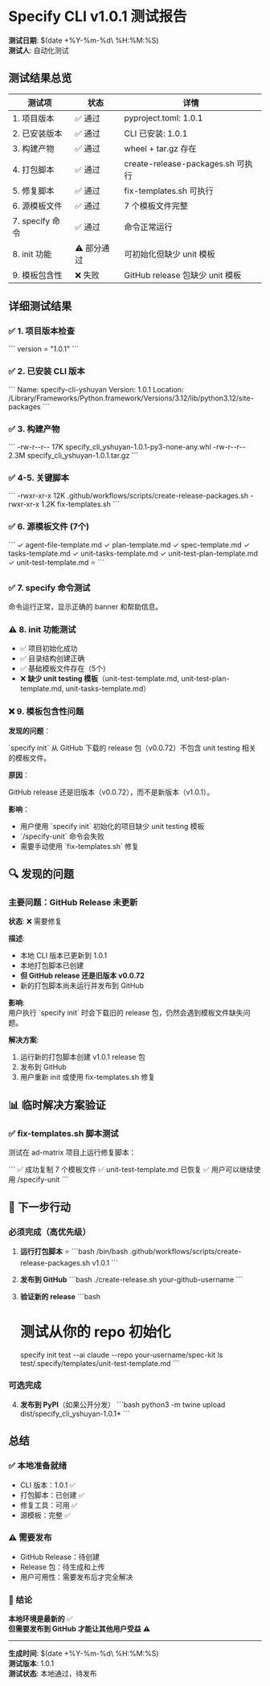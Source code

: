 # Specify CLI v1.0.1 测试报告

**测试日期**: $(date +%Y-%m-%d\ %H:%M:%S)  
**测试人**: 自动化测试

## 测试结果总览

| 测试项 | 状态 | 详情 |
|--------|------|------|
| 1. 项目版本 | ✅ 通过 | pyproject.toml: 1.0.1 |
| 2. 已安装版本 | ✅ 通过 | CLI 已安装: 1.0.1 |
| 3. 构建产物 | ✅ 通过 | wheel + tar.gz 存在 |
| 4. 打包脚本 | ✅ 通过 | create-release-packages.sh 可执行 |
| 5. 修复脚本 | ✅ 通过 | fix-templates.sh 可执行 |
| 6. 源模板文件 | ✅ 通过 | 7 个模板文件完整 |
| 7. specify 命令 | ✅ 通过 | 命令正常运行 |
| 8. init 功能 | ⚠️  部分通过 | 可初始化但缺少 unit 模板 |
| 9. 模板包含性 | ❌ 失败 | GitHub release 包缺少 unit 模板 |

## 详细测试结果

### ✅ 1. 项目版本检查

\`\`\`
version = "1.0.1"
\`\`\`

### ✅ 2. 已安装 CLI 版本

\`\`\`
Name: specify-cli-yshuyan
Version: 1.0.1
Location: /Library/Frameworks/Python.framework/Versions/3.12/lib/python3.12/site-packages
\`\`\`

### ✅ 3. 构建产物

\`\`\`
-rw-r--r--  17K  specify_cli_yshuyan-1.0.1-py3-none-any.whl
-rw-r--r--  2.3M specify_cli_yshuyan-1.0.1.tar.gz
\`\`\`

### ✅ 4-5. 关键脚本

\`\`\`
-rwxr-xr-x  12K  .github/workflows/scripts/create-release-packages.sh
-rwxr-xr-x  1.2K fix-templates.sh
\`\`\`

### ✅ 6. 源模板文件 (7个)

\`\`\`
✓ agent-file-template.md
✓ plan-template.md
✓ spec-template.md
✓ tasks-template.md
✓ unit-tasks-template.md
✓ unit-test-plan-template.md
✓ unit-test-template.md ⭐
\`\`\`

### ✅ 7. specify 命令测试

命令运行正常，显示正确的 banner 和帮助信息。

### ⚠️ 8. init 功能测试

- ✅ 项目初始化成功
- ✅ 目录结构创建正确
- ✅ 基础模板文件存在（5个）
- ❌ **缺少 unit testing 模板**（unit-test-template.md, unit-test-plan-template.md, unit-tasks-template.md）

### ❌ 9. 模板包含性问题

**发现的问题**：

\`specify init\` 从 GitHub 下载的 release 包（v0.0.72）不包含 unit testing 相关的模板文件。

**原因**：

GitHub release 还是旧版本（v0.0.72），而不是新版本（v1.0.1）。

**影响**：

- 用户使用 \`specify init\` 初始化的项目缺少 unit testing 模板
- \`/specify-unit\` 命令会失败
- 需要手动使用 \`fix-templates.sh\` 修复

## 🔍 发现的问题

### 主要问题：GitHub Release 未更新

**状态**: ❌ 需要修复

**描述**:  
- 本地 CLI 版本已更新到 1.0.1
- 本地打包脚本已创建
- **但 GitHub release 还是旧版本 v0.0.72**
- 新的打包脚本尚未运行并发布到 GitHub

**影响**:  
用户执行 \`specify init\` 时会下载旧的 release 包，仍然会遇到模板文件缺失问题。

**解决方案**:

1. 运行新的打包脚本创建 v1.0.1 release 包
2. 发布到 GitHub
3. 用户重新 init 或使用 fix-templates.sh 修复

## 📊 临时解决方案验证

### ✅ fix-templates.sh 脚本测试

测试在 ad-matrix 项目上运行修复脚本：

\`\`\`
✅ 成功复制 7 个模板文件
✅ unit-test-template.md 已恢复
✅ 用户可以继续使用 /specify-unit
\`\`\`

## 🚀 下一步行动

### 必须完成（高优先级）

1. **运行打包脚本** ⭐
   \`\`\`bash
   /bin/bash .github/workflows/scripts/create-release-packages.sh v1.0.1
   \`\`\`

2. **发布到 GitHub**
   \`\`\`bash
   ./create-release.sh your-github-username
   \`\`\`

3. **验证新的 release**
   \`\`\`bash
   # 测试从你的 repo 初始化
   specify init test --ai claude --repo your-username/spec-kit
   ls test/.specify/templates/unit-test-template.md
   \`\`\`

### 可选完成

4. **发布到 PyPI**（如果公开分发）
   \`\`\`bash
   python3 -m twine upload dist/specify_cli_yshuyan-1.0.1*
   \`\`\`

## 总结

### ✅ 本地准备就绪

- CLI 版本：1.0.1 ✅
- 打包脚本：已创建 ✅
- 修复工具：可用 ✅
- 源模板：完整 ✅

### ⚠️ 需要发布

- GitHub Release：待创建
- Release 包：待生成和上传
- 用户可用性：需要发布后才完全解决

### 🎯 结论

**本地环境是最新的** ✅  
**但需要发布到 GitHub 才能让其他用户受益** ⚠️

---

**生成时间**: $(date +%Y-%m-%d\ %H:%M:%S)  
**测试版本**: 1.0.1  
**测试状态**: 本地通过，待发布
